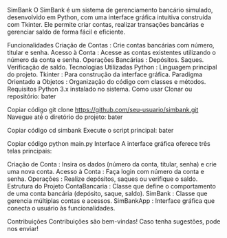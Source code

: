 SimBank
O SimBank é um sistema de gerenciamento bancário simulado, desenvolvido em Python, com uma interface gráfica intuitiva construída com Tkinter. Ele permite criar contas, realizar transações bancárias e gerenciar saldo de forma fácil e eficiente.

Funcionalidades
Criação de Contas :
Crie contas bancárias com número, titular e senha.
Acesso à Conta :
Acesse as contas existentes utilizando o número da conta e senha.
Operações Bancárias :
Depósitos.
Saques.
Verificação de saldo.
Tecnologias Utilizadas
Python : Linguagem principal do projeto.
Tkinter : Para construção da interface gráfica.
Paradigma Orientado a Objetos : Organização do código com classes e métodos.
Requisitos
Python 3.x instalado no sistema.
Como usar
Clonar ou repositório:
bater

Copiar código
git clone https://github.com/seu-usuario/simbank.git
Navegue até o diretório do projeto:
bater

Copiar código
cd simbank
Execute o script principal:
bater

Copiar código
python main.py
Interface
A interface gráfica oferece três telas principais:

Criação de Conta :
Insira os dados (número da conta, titular, senha) e crie uma nova conta.
Acesso à Conta :
Faça login com número da conta e senha.
Operações :
Realize depósitos, saques ou verifique o saldo.
Estrutura do Projeto
ContaBancaria : Classe que define o comportamento de uma conta bancária (depósito, saque, saldo).
SimBank : Classe que gerencia múltiplas contas e acessos.
SimBankApp : Interface gráfica que conecta o usuário às funcionalidades.

Contribuições
Contribuições são bem-vindas! Caso tenha sugestões, pode nos enviar!
